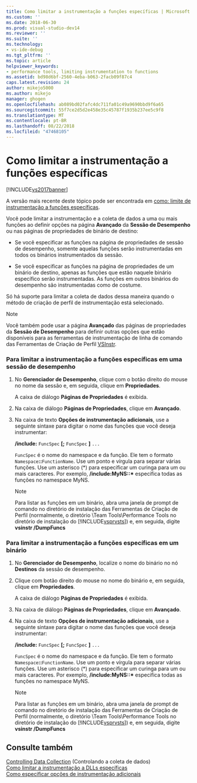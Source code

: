 ```yaml
---
title: Como limitar a instrumentação a funções específicas | Microsoft Docs
ms.custom: ''
ms.date: 2018-06-30
ms.prod: visual-studio-dev14
ms.reviewer: ''
ms.suite: ''
ms.technology:
- vs-ide-debug
ms.tgt_pltfrm: ''
ms.topic: article
helpviewer_keywords:
- performance tools, limiting instrumentation to functions
ms.assetid: bd98d6bf-2560-4eba-b063-2facb09f87c4
caps.latest.revision: 24
author: mikejo5000
ms.author: mikejo
manager: ghogen
ms.openlocfilehash: ab089bd02fafc4dc711fa01c49a9690bbd9f6a65
ms.sourcegitcommit: 55f7ce2d5d2e458e35c45787f1935b237ee5c9f8
ms.translationtype: MT
ms.contentlocale: pt-BR
ms.lasthandoff: 08/22/2018
ms.locfileid: "47468105"
---
```

# <a name="how-to-limit-instrumentation-to-specific-functions"></a>Como limitar a instrumentação a funções específicas
[!INCLUDE[vs2017banner](../includes/vs2017banner.md)]

A versão mais recente deste tópico pode ser encontrada em [como: limite de instrumentação a funções específicas](https://docs.microsoft.com/visualstudio/profiling/how-to-limit-instrumentation-to-specific-functions).  
  
Você pode limitar a instrumentação e a coleta de dados a uma ou mais funções ao definir opções na página **Avançado** da **Sessão de Desempenho** ou nas páginas de propriedades de binário de destino:  
  
-   Se você especificar as funções na página de propriedades de sessão de desempenho, somente aquelas funções serão instrumentadas em todos os binários instrumentados da sessão.  
  
-   Se você especificar as funções na página de propriedades de um binário de destino, apenas as funções que estão naquele binário específico serão instrumentadas. As funções em outros binários do desempenho são instrumentadas como de costume.  
  
 Só há suporte para limitar a coleta de dados dessa maneira quando o método de criação de perfil de instrumentação está selecionado.  
  
> [!NOTE]
>  Você também pode usar a página **Avançado** das páginas de propriedades da **Sessão de Desempenho** para definir outras opções que estão disponíveis para as ferramentas de instrumentação de linha de comando das Ferramentas de Criação de Perfil [VSInstr](../profiling/vsinstr.md).  
  
### <a name="to-limit-instrumentation-to-specific-functions-in-a-performance-session"></a>Para limitar a instrumentação a funções específicas em uma sessão de desempenho  
  
1.  No **Gerenciador de Desempenho**, clique com o botão direito do mouse no nome da sessão e, em seguida, clique em **Propriedades**.  
  
     A caixa de diálogo **Páginas de Propriedades** é exibida.  
  
2.  Na caixa de diálogo **Páginas de Propriedades**, clique em **Avançado**.  
  
3.  Na caixa de texto **Opções de instrumentação adicionais**, use a seguinte sintaxe para digitar o nome das funções que você deseja instrumentar:  
  
     **/include:** `FuncSpec` **[;** `FuncSpec` **]** `...`  
  
     `FuncSpec` é o nome do namespace e da função. Ele tem o formato `Namespace`**::**`FunctionName`. Use um ponto e vírgula para separar várias funções. Use um asterisco (\*) para especificar um curinga para um ou mais caracteres. Por exemplo, **/include:MyNS::\*** especifica todas as funções no namespace MyNS.  
  
    > [!NOTE]
    >  Para listar as funções em um binário, abra uma janela de prompt de comando no diretório de instalação das Ferramentas de Criação de Perfil (normalmente, o diretório \Team Tools\Performance Tools no diretório de instalação do [!INCLUDE[vsprvsts](../includes/vsprvsts-md.md)]) e, em seguida, digite **vsinstr /DumpFuncs**  
  
### <a name="to-limit-instrumentation-to-specific-functions-in-a-binary"></a>Para limitar a instrumentação a funções específicas em um binário  
  
1.  No **Gerenciador de Desempenho**, localize o nome do binário no nó **Destinos** da sessão de desempenho.  
  
2.  Clique com botão direito do mouse no nome do binário e, em seguida, clique em **Propriedades**.  
  
     A caixa de diálogo **Páginas de Propriedades** é exibida.  
  
3.  Na caixa de diálogo **Páginas de Propriedades**, clique em **Avançado**.  
  
4.  Na caixa de texto **Opções de instrumentação adicionais**, use a seguinte sintaxe para digitar o nome das funções que você deseja instrumentar:  
  
     **/include:** `FuncSpec` **[;** `FuncSpec` **]** `...`  
  
     `FuncSpec` é o nome do namespace e da função. Ele tem o formato `Namespace`**::**`FunctionName`. Use um ponto e vírgula para separar várias funções. Use um asterisco (\*) para especificar um curinga para um ou mais caracteres. Por exemplo, **/include:MyNS::\*** especifica todas as funções no namespace MyNS.  
  
    > [!NOTE]
    >  Para listar as funções em um binário, abra uma janela de prompt de comando no diretório de instalação das Ferramentas de Criação de Perfil (normalmente, o diretório \Team Tools\Performance Tools no diretório de instalação do [!INCLUDE[vsprvsts](../includes/vsprvsts-md.md)]) e, em seguida, digite **vsinstr /DumpFuncs**  
  
## <a name="see-also"></a>Consulte também  
 [Controlling Data Collection](../profiling/controlling-data-collection.md)  (Controlando a coleta de dados)  
 [Como limitar a instrumentação a DLLs específicas](../profiling/how-to-limit-instrumentation-to-specific-dlls.md)   
 [Como especificar opções de instrumentação adicionais](../profiling/how-to-specify-additional-instrumentation-options.md)



